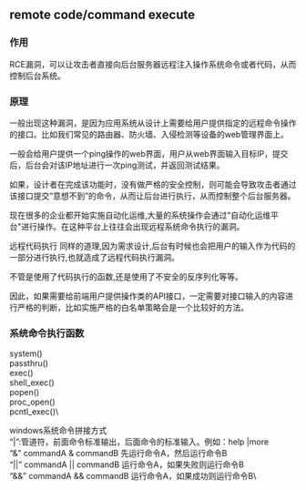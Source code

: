 ## remote code/command execute
### 作用
RCE漏洞，可以让攻击者直接向后台服务器远程注入操作系统命令或者代码，从而控制后台系统。
### 原理
一般出现这种漏洞，是因为应用系统从设计上需要给用户提供指定的远程命令操作的接口。比如我们常见的路由器、防火墙、入侵检测等设备的web管理界面上。

一般会给用户提供一个ping操作的web界面，用户从web界面输入目标IP，提交后，后台会对该IP地址进行一次ping测试，并返回测试结果。 

如果，设计者在完成该功能时，没有做严格的安全控制，则可能会导致攻击者通过该接口提交“意想不到”的命令，从而让后台进行执行，从而控制整个后台服务器。 

现在很多的企业都开始实施自动化运维,大量的系统操作会通过"自动化运维平台"进行操作。在这种平台上往往会出现远程系统命令执行的漏洞。 

远程代码执行 同样的道理,因为需求设计,后台有时候也会把用户的输入作为代码的一部分进行执行,也就造成了远程代码执行漏洞。 

不管是使用了代码执行的函数,还是使用了不安全的反序列化等等。 

因此，如果需要给前端用户提供操作类的API接口，一定需要对接口输入的内容进行严格的判断，比如实施严格的白名单策略会是一个比较好的方法。

### 系统命令执行函数
system()\
passthru()\
exec()\
shell_exec()\
popen()\
proc_open()\
pcntl_exec()\

windows系统命令拼接方式\
“|”:管道符，前面命令标准输出，后面命令的标准输入。例如：help |more\
“&” commandA & commandB 先运行命令A，然后运行命令B\
“||” commandA || commandB 运行命令A，如果失败则运行命令B\
“&&” commandA && commandB 运行命令A，如果成功则运行命令B\
